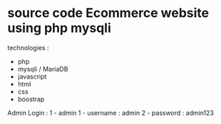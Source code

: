 # source code Ecommerce website  using php mysqli

technologies :
 - php 
 - mysqli / MariaDB
 - javascript 
 - html 
 - css 
 - boostrap

Admin Login :
1 - admin
1 - username : admin
2 - password : admin123 


